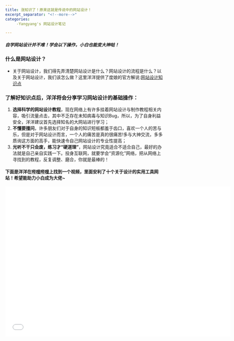 ```yaml
---
title: 涨知识了！原来这就是传说中的网站设计！
excerpt_separator: "<!--more-->"
categories:
     -Yangyang's 网站设计笔记

---
```


##### 自学网站设计并不难！学会以下操作，小白也能变大神哒！
<!--more-->

### 什么是网站设计？
* 关于网站设计，我们得先弄清楚网站设计是什么？网站设计的流程是什么？以及关于网站设计，我们该怎么做？这里洋洋提供了度娘的官方解说:[网站设计知识点](https://baike.baidu.com/item/%E7%BD%91%E7%AB%99%E8%AE%BE%E8%AE%A1)


### 了解好知识点后，洋洋将会分享学习网站设计的基础操作：
1. **选择科学的网站设计教程**，现在网络上有许多挂着网站设计与制作教程相关内容，吸引流量点击，其中不乏存在未知病毒与知识Bug，所以，为了自身利益安全，洋洋建议首先选择知名的大网站进行学习；
2. **不懂要擅问**，许多朋友们对于自身的知识短板都羞于齿口，喜欢一个人的苦与乐，但是对于网站设计而言，一个人的痛苦是真的很痛苦!多与大神交流，多多质询这方面的高手，能快速令自己网站设计的专业性提高；
3. **光听不干只会废，练习才“硬道理”**，网站设计究竟适合不适合自己，最好的办法就是自己亲自实践一下。投身互联网，就要学会“资源化”网络，把从网络上寻找到的教程，反复调整、磨合，你就是最棒的！
 

#### 下面是洋洋在[**哔哩哔哩**](https://www.bilibili.com/)上找到一个视频，里面安利了十个关于设计的实用工具网站！希望能助力小白成为大佬~


<iframe src="//player.bilibili.com/player.html?aid=75860388&bvid=BV1BJ411U7AH&cid=129773467&page=1" width="720" height="480" scrolling="no" border="0" frameborder="no" framespacing="0" allowfullscreen="true"> </iframe>